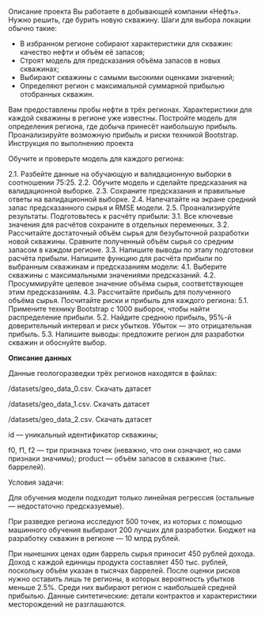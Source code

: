 Описание проекта
Вы работаете в добывающей компании «Нефть». Нужно решить, где бурить новую скважину.
Шаги для выбора локации обычно такие:

* В избранном регионе собирают характеристики для скважин: качество нефти и объём её запасов;
* Строят модель для предсказания объёма запасов в новых скважинах;
* Выбирают скважины с самыми высокими оценками значений;
* Определяют регион с максимальной суммарной прибылью отобранных скважин.

Вам предоставлены пробы нефти в трёх регионах. Характеристики для каждой скважины в регионе уже известны. Постройте модель для определения региона, где добыча принесёт наибольшую прибыль. Проанализируйте возможную прибыль и риски техникой Bootstrap.
Инструкция по выполнению проекта

Обучите и проверьте модель для каждого региона:

2.1. Разбейте данные на обучающую и валидационную выборки в соотношении 75:25.
2.2. Обучите модель и сделайте предсказания на валидационной выборке.
2.3. Сохраните предсказания и правильные ответы на валидационной выборке.
2.4. Напечатайте на экране средний запас предсказанного сырья и RMSE модели.
2.5. Проанализируйте результаты.
Подготовьтесь к расчёту прибыли:
3.1. Все ключевые значения для расчётов сохраните в отдельных переменных.
3.2. Рассчитайте достаточный объём сырья для безубыточной разработки новой скважины. Сравните полученный объём сырья со средним запасом в каждом регионе.
3.3. Напишите выводы по этапу подготовки расчёта прибыли.
Напишите функцию для расчёта прибыли по выбранным скважинам и предсказаниям модели:
4.1. Выберите скважины с максимальными значениями предсказаний.
4.2. Просуммируйте целевое значение объёма сырья, соответствующее этим предсказаниям.
4.3. Рассчитайте прибыль для полученного объёма сырья.
Посчитайте риски и прибыль для каждого региона:
5.1. Примените технику Bootstrap с 1000 выборок, чтобы найти распределение прибыли.
5.2. Найдите среднюю прибыль, 95%-й доверительный интервал и риск убытков. Убыток — это отрицательная прибыль.
5.3. Напишите выводы: предложите регион для разработки скважин и обоснуйте выбор.

**Описание данных**

Данные геологоразведки трёх регионов находятся в файлах:

/datasets/geo_data_0.csv. Скачать датасет

/datasets/geo_data_1.csv. Скачать датасет

/datasets/geo_data_2.csv. Скачать датасет

id — уникальный идентификатор скважины;

f0, f1, f2 — три признака точек (неважно, что они означают, но сами признаки значимы);
product — объём запасов в скважине (тыс. баррелей).

Условия задачи:

Для обучения модели подходит только линейная регрессия (остальные — недостаточно предсказуемые).

При разведке региона исследуют 500 точек, из которых с помощью машинного обучения выбирают 200 лучших для разработки.
Бюджет на разработку скважин в регионе — 10 млрд рублей.

При нынешних ценах один баррель сырья приносит 450 рублей дохода. Доход с каждой единицы продукта составляет 450 тыс. рублей, поскольку объём указан в тысячах баррелей.
После оценки рисков нужно оставить лишь те регионы, в которых вероятность убытков меньше 2.5%. Среди них выбирают регион с наибольшей средней прибылью.
Данные синтетические: детали контрактов и характеристики месторождений не разглашаются.
